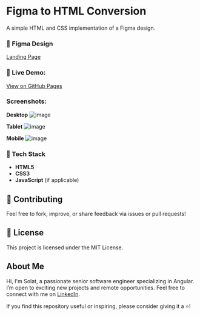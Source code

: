 # Figma to HTML Conversion
A simple HTML and CSS implementation of a Figma design.

### 🎨 Figma Design  
[Landing Page](https://www.figma.com/design/gKZoWoleFgP35xvYu83Y2l/Portfolio-UI---Web-%26-Mobile?node-id=6-52&t=XnquBI5h3MOhg1xY-1)

### 📌 Live Demo: 
[View on GitHub Pages](<YOUR_GITHUB_PAGES_URL>)

### Screenshots: 

**Desktop**
![image](https://github.com/user-attachments/assets/c12ac81a-e0b2-476d-90c3-99a81ec368b4)

**Tablet**
![image](https://github.com/user-attachments/assets/3da2a6f4-f450-4f5f-a6d9-592bdb5985a5)

**Mobile**
![image](https://github.com/user-attachments/assets/90c9d018-f890-4d19-8b99-944fa47efe2a)

### 🚀 Tech Stack  
- **HTML5**  
- **CSS3**  
- **JavaScript** (if applicable)  

## 🤝 Contributing
Feel free to fork, improve, or share feedback via issues or pull requests!

## 📜 License
This project is licensed under the MIT License.

## About Me

Hi, I'm Solat, a passionate senior software engineer specializing in Angular. I’m open to exciting new projects and remote opportunities. Feel free to connect with me on [LinkedIn](https://www.linkedin.com/in/solat-ali).

If you find this repository useful or inspiring, please consider giving it a ⭐!
